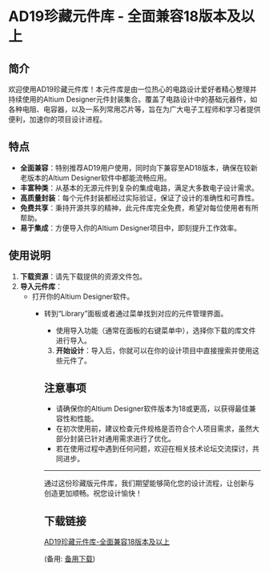 # AD19珍藏元件库 - 全面兼容18版本及以上

## 简介
欢迎使用AD19珍藏元件库！本元件库是由一位热心的电路设计爱好者精心整理并持续使用的Altium Designer元件封装集合。覆盖了电路设计中的基础元器件，如各种电阻、电容器，以及一系列常用芯片等，旨在为广大电子工程师和学习者提供便利，加速你的项目设计进程。

## 特点
- **全面兼容**：特别推荐AD19用户使用，同时向下兼容至AD18版本，确保在较新老版本的Altium Designer软件中都能流畅应用。
- **丰富种类**：从基本的无源元件到复杂的集成电路，满足大多数电子设计需求。
- **高质量封装**：每个元件封装都经过实际验证，保证了设计的准确性和可靠性。
- **免费共享**：秉持开源共享的精神，此元件库完全免费，希望对每位使用者有所帮助。
- **易于集成**：方便导入你的Altium Designer项目中，即刻提升工作效率。

## 使用说明
1. **下载资源**：请先下载提供的资源文件包。
2. **导入元件库**：
   - 打开你的Altium Designer软件。
      - 转到“Library”面板或者通过菜单找到对应的元件管理界面。
         - 使用导入功能（通常在面板的右键菜单中），选择你下载的库文件进行导入。
         3. **开始设计**：导入后，你就可以在你的设计项目中直接搜索并使用这些元件了。

         ## 注意事项
         - 请确保你的Altium Designer软件版本为18或更高，以获得最佳兼容性和性能。
         - 在初次使用前，建议检查元件规格是否符合个人项目需求，虽然大部分封装已针对通用需求进行了优化。
         - 若在使用过程中遇到任何问题，欢迎在相关技术论坛交流探讨，共同进步。

         ---

         通过这份珍藏版元件库，我们期望能够简化您的设计流程，让创新与创造更加顺畅。祝您设计愉快！

         ## 下载链接
         [AD19珍藏元件库-全面兼容18版本及以上](https://pan.quark.cn/s/1c275a13d66c) 

         (备用: [备用下载](https://pan.baidu.com/s/10zTFuHeqJonUJn0zDTGGjQ?pwd=1234))
